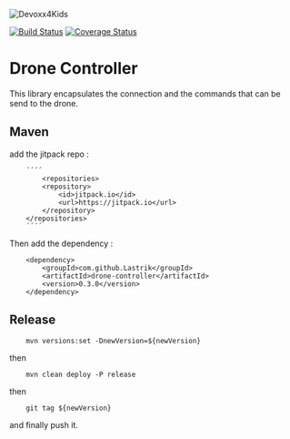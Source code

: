 ![Devoxx4Kids](http://www.devoxx4kids.de/wp-content/uploads/2015/07/cropped-header_hp.jpg)

[![Build Status](https://travis-ci.org/Devoxx4KidsDE/drone-controller.svg?branch=master)](https://travis-ci.org/Devoxx4KidsDE/drone-controller)
[![Coverage Status](https://coveralls.io/repos/github/Devoxx4KidsDE/drone-controller/badge.svg?branch=master)](https://coveralls.io/github/Devoxx4KidsDE/drone-controller?branch=master)

# Drone Controller

This library encapsulates the connection and the commands that can be send to the drone.

## Maven

add the jitpack repo : 

		´´´´
			<repositories>
			<repository>
				<id>jitpack.io</id>
				<url>https://jitpack.io</url>
			</repository>
		</repositories>
		´´´´
		
Then add the dependency : 

		<dependency>
            <groupId>com.github.Lastrik</groupId>
            <artifactId>drone-controller</artifactId>
            <version>0.3.0</version>
        </dependency>

		
## Release

        mvn versions:set -DnewVersion=${newVersion}

then

        mvn clean deploy -P release

then

        git tag ${newVersion}

and finally push it.